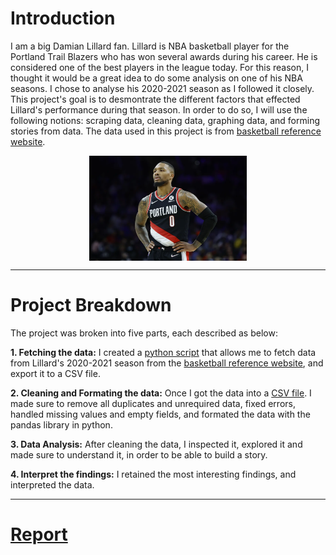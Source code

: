 # Introduction

I am a big Damian Lillard fan. Lillard is NBA basketball player for the Portland Trail Blazers who has won several awards during his career. 
He is considered one of the best players in the league today. For this reason, I thought it would be a great idea to do some analysis on one of his NBA seasons. 
I chose to analyse his 2020-2021 season as I followed it closely.
This project's goal is to desmontrate the different factors that effected Lillard's performance during that season. In order to do so, I will use the following notions: scraping data, cleaning data, graphing data, and forming stories from data. 
The data used in this project is from [basketball reference website](https://www.basketball-reference.com/players/l/lillada01/gamelog/2021).

<img src="https://github.com/tony1523/Damian-Lillard-2020-2021-season-analysis/blob/main/img/lillard.jpg"  style="display: block;margin-left: auto;margin-right: auto;width: 50%">

--------------------------------------------

# Project Breakdown
The project was broken into five parts, each described as below: 

**1. Fetching the data:** I created a [python script](https://github.com/tony1523/Damian-Lillard-2020-2021-season-analysis/blob/main/nba_stats_scrapping.py) that allows me to fetch data from Lillard's 2020-2021
 season from the [basketball reference website](https://www.basketball-reference.com/players/l/lillada01/gamelog/2021), and export it to a CSV file.
 
**2. Cleaning and Formating the data:** Once I got the data into a [CSV file](https://github.com/tony1523/Damian-Lillard-2020-2021-season-analysis/blob/main/data/lillard_2021_stats.csv). 
I made sure to remove all duplicates and unrequired data, fixed errors, handled missing values and empty fields, and formated the data with the pandas library in python.
 
**3. Data Analysis:** After cleaning the data, I inspected it, explored it and made sure to understand it, in order 
to be able to build a story. 

**4. Interpret the findings:** I retained the most interesting findings, and interpreted the data.

--------------------------------------------------------
# [Report](https://github.com/tony1523/Damian-Lillard-2020-2021-season-analysis/blob/main/Lillard%20Project.ipynb)
